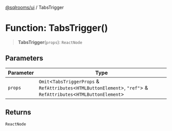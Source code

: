 [@sqlrooms/ui](../index.md) / TabsTrigger

# Function: TabsTrigger()

> **TabsTrigger**(`props`): `ReactNode`

## Parameters

| Parameter | Type |
| ------ | ------ |
| `props` | `Omit`\<`TabsTriggerProps` & `RefAttributes`\<`HTMLButtonElement`\>, `"ref"`\> & `RefAttributes`\<`HTMLButtonElement`\> |

## Returns

`ReactNode`
